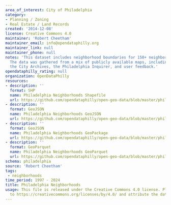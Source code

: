 ```yaml
---
area_of_interest: City of Philadelphia
category:
- Planning / Zoning
- Real Estate / Land Records
created: '2014-12-08'
license: Creative Commons 4.0
maintainer: 'Robert Cheetham'
maintainer_email: info@opendataphilly.org
maintainer_link: null
maintainer_phone: null
notes: 'This dataset includes neighborhood boundaries for 150+ neighborhoods in Philadelphia.
  The data was gathered from a mix of publicly available maps, including from the City of Philadelphia,
  the City Archives, the Philadelphia Inquirer, and user feedback.'
opendataphilly_rating: null
organization: OpenDataPhilly
resources:
- description: ''
  format: SHP
  name: Philadelphia Neighborhoods Shapefile
  url: https://github.com/opendataphilly/open-geo-data/blob/master/philadelphia-neighborhoods/philadelphia-neighborhoods.zip
- description: ''
  format: GeoJSON
  name: Philadelphia Neighborhoods GeoJSON
  url: https://github.com/opendataphilly/open-geo-data/blob/master/philadelphia-neighborhoods/philadelphia-neighborhoods.geojson
- description: ''
  format: GeoJSON
  name: Philadelphia Neighborhoods GeoPackage
  url: https://github.com/opendataphilly/open-geo-data/blob/master/philadelphia-neighborhoods/philadelphia-neighborhoods.gpkg
- description: ''
  format: GeoParquet
  name: Philadelphia Neighborhoods GeoParquet
  url: https://github.com/opendataphilly/open-geo-data/blob/master/philadelphia-neighborhoods/philadelphia-neighborhoods.parquet
schema: philadelphia
source: 'Robert Cheetham'
tags: 
 - neighborhoods
time_period: 1997 - 2024
title: Philadelphia Neighborhoods
usage: This file is released under the Creative Commons 4.0 license. Please refer
  to https://creativecommons.org/licenses/by/4.0/ and attribute the data to Robert Cheetham
---
```

